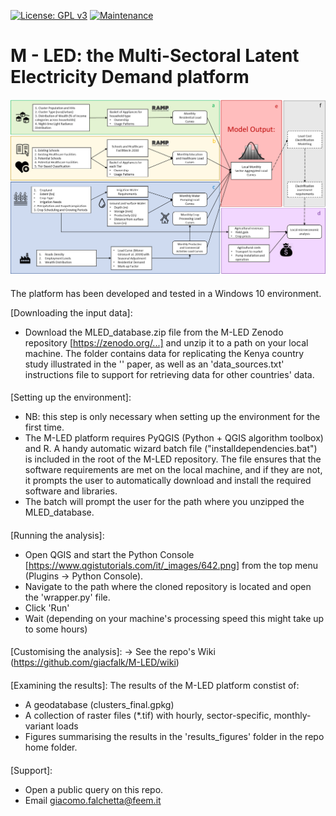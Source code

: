 [![License: GPL v3](https://img.shields.io/badge/License-GPLv3-blue.svg)](https://www.gnu.org/licenses/gpl-3.0) [![Maintenance](https://img.shields.io/badge/Maintained%3F-yes-green.svg)](https://GitHub.com/Naereen/StrapDown.js/graphs/commit-activity)

# M - LED: the Multi-Sectoral Latent Electricity Demand platform

![alt text](https://github.com/giacfalk/M-LED/blob/master/logo.png?raw=true)

####
The platform has been developed and tested in a Windows 10 environment. 

[Downloading the input data]:
- Download the MLED_database.zip file from the M-LED Zenodo repository [https://zenodo.org/...] and unzip it to a path on your local machine. The folder contains data for replicating the Kenya country study illustrated in the '' paper, as well as an 'data_sources.txt' instructions file to support for retrieving data for other countries' data. 

####

[Setting up the environment]:
- NB: this step is only necessary when setting up the environment for the first time. 
- The M-LED platform requires PyQGIS (Python + QGIS algorithm toolbox) and R. A handy automatic wizard batch file ("installdependencies.bat") is included in the root of the M-LED repository. The file ensures that the software requirements are met on the local machine, and if they are not, it prompts the user to automatically download and install the required software and libraries. 
- The batch will prompt the user for the path where you unzipped the MLED_database.

####
[Running the analysis]:
- Open QGIS and start the Python Console [https://www.qgistutorials.com/it/_images/642.png] from the top menu (Plugins -> Python Console).
- Navigate to the path where the cloned repository is located and open the 'wrapper.py' file.
- Click 'Run'
- Wait (depending on your machine's processing speed this might take up to some hours)

####

[Customising the analysis]:
-> See the repo's Wiki (https://github.com/giacfalk/M-LED/wiki)

####
[Examining the results]:
The results of the M-LED platform constist of:
- A geodatabase (clusters_final.gpkg)
- A collection of raster files (*.tif) with hourly, sector-specific, monthly-variant loads
- Figures summarising the results in the 'results_figures' folder in the repo home folder.

####
[Support]:
- Open a public query on this repo.
- Email giacomo.falchetta@feem.it

